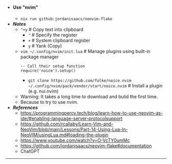 - #### Use "nvim"
    - `nix run github:jordanisaacs/neovim-flake`
- ***Notes***
    - `"+y` # Copy text into clipboard
        - `"` # Specify the register
        - `+` # System clipboard register
        - `y` # Yank (Copy)
    - `vim ~/.config/nvim/init.lua` # Manage plugins using built-in package manager
      ```
      -- Call their setup function
      require('noice').setup()
      ```
        - `git clone https://github.com/folke/noice.nvim ~/.config/nvim/pack/vendor/start/noice.nvim` # Install a plugin (e.g. nui.nvim)
    - Warning: It takes a long time to download and bulid the first time.
    - Because to try to use nvim.
- ***References***
    - https://programmingpercy.tech/blog/learn-how-to-use-neovim-as-ide/#enabling-language-server-protocolsupport
    - https://github.com/rcallaby/Learn-Vim-and-NeoVim/blob/main/Lessons/Part-14-Using-Lua-In-NeoVIM/usingLua.md#loading-the-plugin
    - https://www.youtube.com/watch?v=O-VcTY0umMc
    - https://github.com/jordanisaacs/neovim-flake#documentation
    - ChatGPT
- ---
